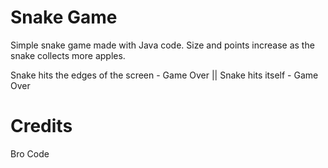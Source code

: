 # Snake Game
Simple snake game made with Java code.
Size and points increase as the snake collects more apples.

Snake hits the edges of the screen - Game Over ||
Snake hits itself - Game Over

# Credits
Bro Code
